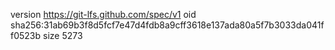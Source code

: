 version https://git-lfs.github.com/spec/v1
oid sha256:31ab69b3f8d5fcf7e47d4fdb8a9cff3618e137ada80a5f7b3033da041ff0523b
size 5273
